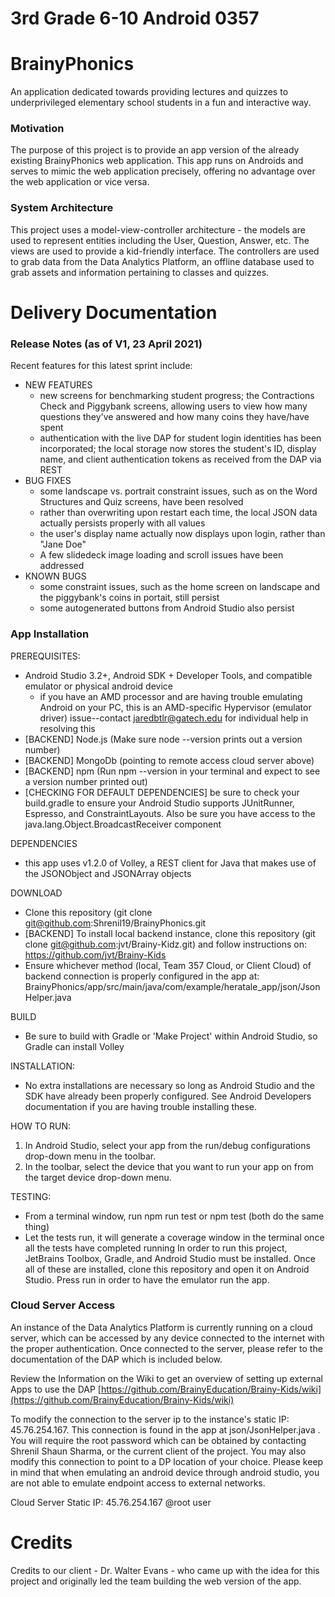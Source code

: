 # 3rd Grade 6-10 Android 0357

# BrainyPhonics
An application dedicated towards providing lectures and quizzes to underprivileged elementary school students in a fun and interactive way.

### Motivation
The purpose of this project is to provide an app version of the already existing BrainyPhonics web application. This app runs on Androids and serves to mimic the web application precisely, offering no advantage over the web application or vice versa.

### System Architecture
This project uses a model-view-controller architecture - the models are used to represent entities including the User, Question, Answer, etc. The views are used to provide a kid-friendly interface. The controllers are used to grab data from the Data Analytics Platform, an offline database used to grab assets and information pertaining to classes and quizzes.

# Delivery Documentation

### Release Notes (as of V1, 23 April 2021)
Recent features for this latest sprint include:
- NEW FEATURES
  - new screens for benchmarking student progress; the Contractions Check and Piggybank screens, allowing users to view how many questions they've answered and how many coins they have/have spent
  - authentication with the live DAP for student login identities has been incorporated; the local storage now stores the student's ID, display name, and client authentication tokens as received from the DAP via REST
- BUG FIXES
  - some landscape vs. portrait constraint issues, such as on the Word Structures and Quiz screens, have been resolved
  - rather than overwriting upon restart each time, the local JSON data actually persists properly with all values
  - the user's display name actually now displays upon login, rather than "Jane Doe"
  - A few slidedeck image loading and scroll issues have been addressed
- KNOWN BUGS
  - some constraint issues, such as the home screen on landscape and the piggybank's coins in portait, still persist
  - some autogenerated buttons from Android Studio also persist
  

  
### App Installation
PREREQUISITES: 
  - Android Studio 3.2+, Android SDK + Developer Tools, and compatible emulator or physical android device
    - if you have an AMD processor and are having trouble emulating Android on your PC, this is an AMD-specific Hypervisor (emulator driver) issue--contact jaredbtlr@gatech.edu for individual help in resolving this
  - [BACKEND] Node.js (Make sure node --version prints out a version number)
  - [BACKEND] MongoDb (pointing to remote access cloud server above)
  - [BACKEND] npm (Run npm --version in your terminal and expect to see a version number printed out)
  - [CHECKING FOR DEFAULT DEPENDENCIES] be sure to check your build.gradle to ensure your Android Studio supports JUnitRunner, Espresso, and ConstraintLayouts. Also be sure you have access to the java.lang.Object.BroadcastReceiver component
  
DEPENDENCIES
  - this app uses v1.2.0 of Volley, a REST client for Java that makes use of the JSONObject and JSONArray objects
  
DOWNLOAD
  - Clone this repository (git clone git@github.com:Shrenil19/BrainyPhonics.git
  - [BACKEND] To install local backend instance, clone this repository (git clone git@github.com:jvt/Brainy-Kidz.git) and follow instructions on: https://github.com/jvt/Brainy-Kids
  - Ensure whichever method (local, Team 357 Cloud, or Client Cloud) of backend connection is properly configured in the app at: BrainyPhonics/app/src/main/java/com/example/heratale_app/json/JsonHelper.java
  
BUILD
  - Be sure to build with Gradle or 'Make Project' within Android Studio, so Gradle can install Volley
  
INSTALLATION:
- No extra installations are necessary so long as Android Studio and the SDK have already been properly configured. See Android Developers documentation if you are having trouble installing these.
  
HOW TO RUN:
  1. In Android Studio, select your app from the run/debug configurations drop-down menu in the toolbar.
  2. In the toolbar, select the device that you want to run your app on from the target device drop-down menu.
  
TESTING:
- From a terminal window, run npm run test or npm test (both do the same thing)
- Let the tests run, it will generate a coverage window in the terminal once all the tests have completed running
In order to run this project, JetBrains Toolbox, Gradle, and Android Studio must be installed. Once all of these are installed, clone this repository and open it on Android Studio. Press run in order to have the emulator run the app.

### Cloud Server Access
An instance of the Data Analytics Platform is currently running on a cloud server, which can be accessed by any device connected to the internet with the proper authentication. Once connected to the server, please refer to the documentation of the DAP which is included below.

Review the Information on the Wiki to get an overview of setting up external Apps to use the DAP
[https://github.com/BrainyEducation/Brainy-Kids/wiki](https://github.com/BrainyEducation/Brainy-Kids/wiki)

To modify the connection to the server ip to the instance's static IP: 45.76.254.167. This connection is found in the app at json/JsonHelper.java . You will require the root password which can be obtained by contacting Shrenil Shaun Sharma, or the current client of the project. You may also modify this connection to point to a DP location of your choice. Please keep in mind that when emulating an android device through android studio, you are not able to emulate endpoint access to external networks. 

Cloud Server Static IP: 45.76.254.167
@root user

# Credits
Credits to our client - Dr. Walter Evans - who came up with the idea for this project and originally led the team building the web version of the app.
